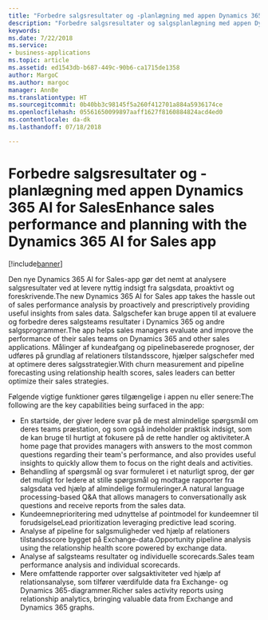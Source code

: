 ```yaml
---
title: "Forbedre salgsresultater og -planlægning med appen Dynamics 365 AI for Sales"
description: "Forbedre salgsresultater og salgsplanlægning med appen Dynamics 365 AI for Sales"
keywords: 
ms.date: 7/22/2018
ms.service:
- business-applications
ms.topic: article
ms.assetid: ed1543db-b687-449c-90b6-ca1715de1358
author: MargoC
ms.author: margoc
manager: AnnBe
ms.translationtype: HT
ms.sourcegitcommit: 0b40bb3c98145f5a260f412701a884a5936174ce
ms.openlocfilehash: 05561650099897aaff1627f8160884824acd4ed0
ms.contentlocale: da-dk
ms.lasthandoff: 07/18/2018

---
```


# <a name="enhance-sales-performance-and-planning-with-the-dynamics-365-ai-for-sales-app"></a><span data-ttu-id="df4de-103">Forbedre salgsresultater og -planlægning med appen Dynamics 365 AI for Sales</span><span class="sxs-lookup"><span data-stu-id="df4de-103">Enhance sales performance and planning with the Dynamics 365 AI for Sales app</span></span>


[!include[banner](../../includes/banner.md)]


<span data-ttu-id="df4de-104">Den nye Dynamics 365 AI for Sales-app gør det nemt at analysere salgsresultater ved at levere nyttig indsigt fra salgsdata, proaktivt og foreskrivende.</span><span class="sxs-lookup"><span data-stu-id="df4de-104">The new Dynamics 365 AI for Sales app takes the hassle out of sales performance analysis by proactively and prescriptively providing useful insights from sales data.</span></span> <span data-ttu-id="df4de-105">Salgschefer kan bruge appen til at evaluere og forbedre deres salgsteams resultater i Dynamics 365 og andre salgsprogrammer.</span><span class="sxs-lookup"><span data-stu-id="df4de-105">The app helps sales managers evaluate and improve the performance of their sales teams on Dynamics 365 and other sales applications.</span></span> <span data-ttu-id="df4de-106">Målinger af kundeafgang og pipelinebaserede prognoser, der udføres på grundlag af relationers tilstandsscore, hjælper salgschefer med at optimere deres salgsstrategier.</span><span class="sxs-lookup"><span data-stu-id="df4de-106">With churn measurement and pipeline forecasting using relationship health scores, sales leaders can better optimize their sales strategies.</span></span>

<span data-ttu-id="df4de-107">Følgende vigtige funktioner gøres tilgængelige i appen nu eller senere:</span><span class="sxs-lookup"><span data-stu-id="df4de-107">The following are the key capabilities being surfaced in the app:</span></span>

-   <span data-ttu-id="df4de-108">En startside, der giver ledere svar på de mest almindelige spørgsmål om deres teams præstation, og som også indeholder praktisk indsigt, som de kan bruge til hurtigt at fokusere på de rette handler og aktiviteter.</span><span class="sxs-lookup"><span data-stu-id="df4de-108">A home page that provides managers with answers to the most common questions regarding their team's performance, and also provides useful insights to quickly allow them to focus on the right deals and activities.</span></span>
-   <span data-ttu-id="df4de-109">Behandling af spørgsmål og svar formuleret i et naturligt sprog, der gør det muligt for ledere at stille spørgsmål og modtage rapporter fra salgsdata ved hjælp af almindelige formuleringer.</span><span class="sxs-lookup"><span data-stu-id="df4de-109">A natural language processing-based Q&A that allows managers to conversationally ask questions and receive reports from the sales data.</span></span> 
-   <span data-ttu-id="df4de-110">Kundeemneprioritering med udnyttelse af pointmodel for kundeemner til forudsigelse</span><span class="sxs-lookup"><span data-stu-id="df4de-110">Lead prioritization leveraging predictive lead scoring.</span></span>
-   <span data-ttu-id="df4de-111">Analyse af pipeline for salgsmuligheder ved hjælp af relationers tilstandsscore bygget på Exchange-data.</span><span class="sxs-lookup"><span data-stu-id="df4de-111">Opportunity pipeline analysis using the relationship health score powered by exchange data.</span></span>
-   <span data-ttu-id="df4de-112">Analyse af salgsteams resultater og individuelle scorecards.</span><span class="sxs-lookup"><span data-stu-id="df4de-112">Sales team performance analysis and individual scorecards.</span></span>
-   <span data-ttu-id="df4de-113">Mere omfattende rapporter over salgsaktiviteter ved hjælp af relationsanalyse, som tilfører værdifulde data fra Exchange- og Dynamics 365-diagrammer.</span><span class="sxs-lookup"><span data-stu-id="df4de-113">Richer sales activity reports using relationship analytics, bringing valuable data from Exchange and Dynamics 365 graphs.</span></span>   

